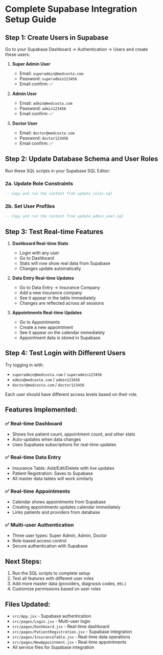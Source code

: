 # Complete Supabase Integration Setup Guide

## Step 1: Create Users in Supabase

Go to your Supabase Dashboard → Authentication → Users and create these users:

1. **Super Admin User**

   -  Email: `superadmin@medcosta.com`
   -  Password: `superadmin123456`
   -  Email confirm: ✅

2. **Admin User**

   -  Email: `admin@medcosta.com`
   -  Password: `admin123456`
   -  Email confirm: ✅

3. **Doctor User**
   -  Email: `doctor@medcosta.com`
   -  Password: `doctor123456`
   -  Email confirm: ✅

## Step 2: Update Database Schema and User Roles

Run these SQL scripts in your Supabase SQL Editor:

### 2a. Update Role Constraints

```sql
-- Copy and run the content from update_roles.sql
```

### 2b. Set User Profiles

```sql
-- Copy and run the content from update_admin_user.sql
```

## Step 3: Test Real-time Features

1. **Dashboard Real-time Stats**

   -  Login with any user
   -  Go to Dashboard
   -  Stats will now show real data from Supabase
   -  Changes update automatically

2. **Data Entry Real-time Updates**

   -  Go to Data Entry → Insurance Company
   -  Add a new insurance company
   -  See it appear in the table immediately
   -  Changes are reflected across all sessions

3. **Appointments Real-time Updates**
   -  Go to Appointments
   -  Create a new appointment
   -  See it appear on the calendar immediately
   -  Appointment data is stored in Supabase

## Step 4: Test Login with Different Users

Try logging in with:

-  `superadmin@medcosta.com` / `superadmin123456`
-  `admin@medcosta.com` / `admin123456`
-  `doctor@medcosta.com` / `doctor123456`

Each user should have different access levels based on their role.

## Features Implemented:

### ✅ Real-time Dashboard

-  Shows live patient count, appointment count, and other stats
-  Auto-updates when data changes
-  Uses Supabase subscriptions for real-time updates

### ✅ Real-time Data Entry

-  Insurance Table: Add/Edit/Delete with live updates
-  Patient Registration: Saves to Supabase
-  All master data tables will work similarly

### ✅ Real-time Appointments

-  Calendar shows appointments from Supabase
-  Creating appointments updates calendar immediately
-  Links patients and providers from database

### ✅ Multi-user Authentication

-  Three user types: Super Admin, Admin, Doctor
-  Role-based access control
-  Secure authentication with Supabase

## Next Steps:

1. Run the SQL scripts to complete setup
2. Test all features with different user roles
3. Add more master data (providers, diagnosis codes, etc.)
4. Customize permissions based on user roles

## Files Updated:

-  `src/App.jsx` - Supabase authentication
-  `src/pages/Login.jsx` - Multi-user login
-  `src/pages/Dashboard.jsx` - Real-time dashboard
-  `src/pages/PatientRegistration.jsx` - Supabase integration
-  `src/pages/InsuranceTable.jsx` - Real-time data operations
-  `src/pages/NewAppointment.jsx` - Real-time appointments
-  All service files for Supabase integration
